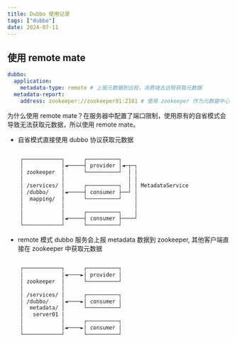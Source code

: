 ```yaml
---
title: Dubbo 使用记录
tags: ["dubbo"]
date: 2024-07-11
---
```


## 使用 remote mate

```yml
dubbo:
  application:
    metadata-type: remote # 上报元数据到远程，消费端去远程获取元数据
  metadata-report:
    address: zookeeper://zookeeper01:2181 # 使用 zookeeper 作为元数据中心
```

为什么使用 remote mate？在服务器中配置了端口限制，使用原有的自省模式会导致无法获取元数据，所以使用 remote mate。

- 自省模式直接使用 dubbo 协议获取元数据

```txt

    ┌────────────┐      ┌──────────┐
    │            │◄─────┤ provider │◄─┬─┐
    │ zookeeper  │      └──────────┘  │ │
    │            │                    │ │
    │ /services/ │      ┌──────────┐  │ │ MetadataService
    │ /dubbo/    │◄─────┤ consumer ├──┘ │
    │  mapping/  │      └──────────┘    │
    │            │                      │
    │            │      ┌──────────┐    │
    │            │◄─────┤ consumer ├────┘
    └────────────┘      └──────────┘

```

- remote 模式 dubbo 服务会上报 metadata 数据到 zookeeper, 其他客户端直接在 zookeeper 中获取元数据

```txt

    ┌────────────┐      ┌──────────┐
    │            │◄────►│ provider │
    │ zookeeper  │      └──────────┘
    │            │
    │ /services/ │      ┌──────────┐
    │ /dubbo/    │◄────►│ consumer │
    │  metadata/ │      └──────────┘
    │   server01 │
    │            │      ┌──────────┐
    │            │◄────►│ consumer │
    └────────────┘      └──────────┘

```
